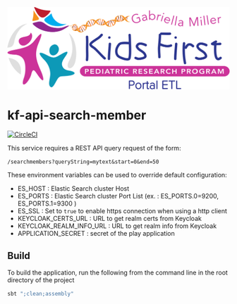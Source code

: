<p align="center">
  <img src="search_members.svg" alt="Kids First Search Members" width="660px">
</p>

# kf-api-search-member

[![CircleCI](https://circleci.com/gh/kids-first/kf-api-search-members.svg?style=svg)](https://circleci.com/gh/kids-first/kf-api-search-members)

This service requires a REST API query request of the form: 
```
/searchmembers?queryString=mytext&start=0&end=50
```
These environment variables can be used to override default configuration:
- ES_HOST : Elastic Search cluster Host
- ES_PORTS : Elastic Search cluster Port List (ex. : ES_PORTS.0=9200, ES_PORTS.1=9300 )
- ES_SSL : Set to `true` to enable https connection when using a http client 
- KEYCLOAK_CERTS_URL : URL to get realm certs from Keycloak
- KEYCLOAK_REALM_INFO_URL : URL to get realm info from Keycloak
- APPLICATION_SECRET : secret of the play application 

## Build

To build the application, run the following from the command line in the root directory of the project

```bash
sbt ";clean;assembly"
```

